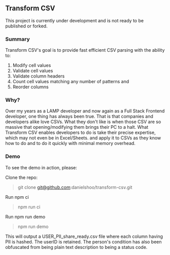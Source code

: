 ## Transform CSV

This project is currently under development and is not ready to be published or forked.

###  Summary
Transform CSV's goal is to provide fast efficient CSV parsing with the ability to:
<ol>
 <li>Modify cell values</li>
 <li>Validate cell values</li>
 <li>Validate column headers</li>
 <li>Count cell values matching any number of patterns and</li>
 <li>Reorder columns</li>
</ol>

### Why?
Over my years as a LAMP  developer and now again as a Full Stack Frontend developer,
one thing has always been true. That is that companies and developers alike love CSVs. 
What they don't like is when those CSV are so massive that opening/modifying them brings their PC to a halt. 
What Transform CSV enables developers to do is take their precise expertise, which may not even be in Excel/Sheets.
and apply it to CSVs as they know how to do and to do it quickly with minimal memory overhead.


### Demo
To see the demo in action, please:

Clone the repo:
> git clone git@github.com:danielshoo/transform-csv.git

Run npm ci
> npm run ci

Run npm run demo
> npm run demo


This will output a USER_PII_share_ready.csv file where each column having PII
is hashed. The userID is retained. The person's condition has also been obfuscated
from being plain text description to being a status code.